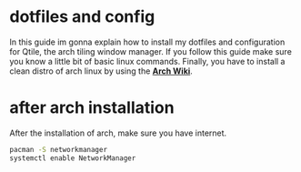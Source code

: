 # dotfiles and config

In this guide im gonna explain how to install my dotfiles and configuration for Qtile, the arch tiling window manager. If you follow this guide make sure you know a little bit of basic linux commands. Finally, you have to install a clean distro of arch linux by using the **[Arch Wiki](https://wiki.archlinux.org/index.php/Installation_guide)**.

# after arch installation

After the installation of arch, make sure you have internet. 
```bash
pacman -S networkmanager
systemctl enable NetworkManager
```
